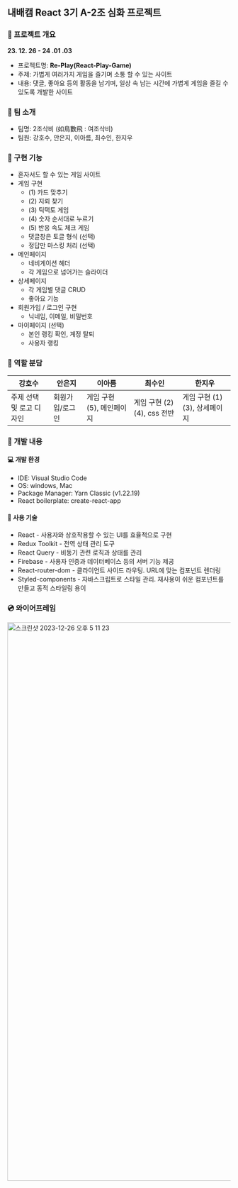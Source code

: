 ## 내배캠 React 3기 A-2조 심화 프로젝트

### 📢 프로젝트 개요

**23. 12. 26 - 24 .01 .03**

- 프로젝트명: **Re-Play(React-Play-Game)**
- 주제: 가볍게 여러가지 게임을 즐기며 소통 할 수 있는 사이트
- 내용: 댓글, 좋아요 등의 활동을 남기며, 일상 속 남는 시간에 가볍게 게임을 즐길 수 있도록 개발한 사이트

### 👥 팀 소개

- 팀명: 2조삭비 (如鳥數飛 : 여조삭비)
- 팀원: 강호수, 안은지, 이아름, 최수인, 한지우

### 👀 구현 기능
- 혼자서도 할 수 있는 게임 사이트
- 게임 구현
    - (1) 카드 맞추기
    - (2) 지뢰 찾기
    - (3) 틱택토 게임
    - (4) 숫자 순서대로 누르기
    - (5) 반응 속도 체크 게임
    - 댓글창은 토글 형식 (선택)
    - 정답만 마스킹 처리 (선택)
- 메인페이지
    - 네비게이션 헤더
    - 각 게임으로 넘어가는 슬라이더
- 상세페이지
    - 각 게임별 댓글 CRUD
    - 좋아요 기능
- 회원가입 / 로그인 구현
    - 닉네임, 이메일, 비밀번호
- 마이페이지 (선택)
    - 본인 랭킹 확인, 계정 탈퇴
    - 사용자 랭킹

### 📝 역할 분담

| 강호수      |   안은지    |         이아름         |        최수인       |        한지우        |
| ----------- | ----------- | ---------------------- | ------------------- | -------------------- |
| 주제 선택 및 로고 디자인 | 회원가입/로그인 | 게임 구현 (5), 메인페이지 | 게임 구현 (2)(4), css 전반 | 게임 구현 (1)(3), 상세페이지 |

### 🚩 개발 내용
#### 💻 개발 환경
- IDE: Visual Studio Code
- OS: windows, Mac
- Package Manager: Yarn Classic (v1.22.19)
- React boilerplate: create-react-app

#### 📌 사용 기술

- React - 사용자와 상호작용할 수 있는 UI를 효율적으로 구현
- Redux Toolkit - 전역 상태 관리 도구
- React Query - 비동기 관련 로직과 상태를 관리
- Firebase - 사용자 인증과 데이터베이스 등의 서버 기능 제공
- React-router-dom - 클라이언트 사이드 라우팅. URL에 맞는 컴포넌트 렌더링
- Styled-components - 자바스크립트로 스타일 관리. 재사용이 쉬운 컴포넌트를 만들고 동적 스타일링 용이

### 💿 와이어프레임
<img width="1260" alt="스크린샷 2023-12-26 오후 5 11 23" src="https://github.com/hanjiwoo/plus_team/assets/147472852/38b55338-523b-41ff-839c-2832403a4cb4">
